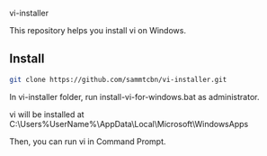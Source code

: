 vi-installer

This repository helps you install vi on Windows.

## Install

```sh
git clone https://github.com/sammtcbn/vi-installer.git
```

In vi-installer folder, run install-vi-for-windows.bat as administrator.

vi will be installed at C:\Users\%UserName%\AppData\Local\Microsoft\WindowsApps

Then, you can run vi in Command Prompt.
